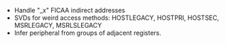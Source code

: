 * Handle "_x" FICAA indirect addresses
* SVDs for weird access methods: HOSTLEGACY, HOSTPRI, HOSTSEC, MSRLEGACY, MSRLSLEGACY
* Infer peripheral from groups of adjacent registers.
